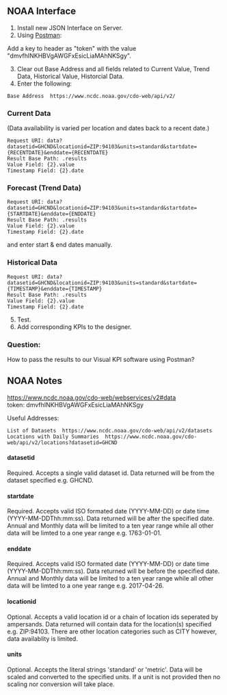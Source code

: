  ## NOAA Interface
 
 1. Install new JSON Interface on Server.</br>
 2. Using [Postman](https://www.getpostman.com/docs/introduction):
 
 Add a key to header as "token" with the value "dmvfhINKHBVgAWGFxEsicLiaMAhNKSgy".

 3. Clear out Base Address and all fields related to Current Value, Trend Data, Historical Value, Historcial Data.</br>
 4. Enter the following:</br>
 ```
 Base Address  https://www.ncdc.noaa.gov/cdo-web/api/v2/
 ```
 
 ### Current Data
 (Data availability is varied per location and dates back to a recent date.)
 ```
 Request URI: data?datasetid=GHCND&locationid=ZIP:94103&units=standard&startdate={RECENTDATE}&enddate={RECENTDATE}
 Result Base Path: .results
 Value Field: {2}.value
 Timestamp Field: {2}.date
  ```
  
 ### Forecast (Trend Data)
 ```
 Request URI: data?datasetid=GHCND&locationid=ZIP:94103&units=standard&startdate={STARTDATE}&enddate={ENDDATE}
 Result Base Path: .results
 Value Field: {2}.value
 Timestamp Field: {2}.date
 ```
 and enter start & end dates manually.
 
 ### Historical Data
 ```
 Request URI: data?datasetid=GHCND&locationid=ZIP:94103&units=standard&startdate={TIMESTAMP}&enddate={TIMESTAMP}
 Result Base Path: .results
 Value Field: {2}.value
 Timestamp Field: {2}.date
 ```
 
 5. Test.
 6. Add corresponding KPIs to the designer.

### Question:
How to pass the results to our Visual KPI software using Postman?

## NOAA Notes
https://www.ncdc.noaa.gov/cdo-web/webservices/v2#data
</br>token:	dmvfhINKHBVgAWGFxEsicLiaMAhNKSgy

 Useful Addresses:
 ```
 List of Datasets  https://www.ncdc.noaa.gov/cdo-web/api/v2/datasets
 Locations with Daily Summaries  https://www.ncdc.noaa.gov/cdo-web/api/v2/locations?datasetid=GHCND
 ```

#### datasetid 
Required. Accepts a single valid dataset id. Data returned will be from the dataset specified e.g. GHCND.

#### startdate
Required. Accepts valid ISO formated date (YYYY-MM-DD) or date time (YYYY-MM-DDThh:mm:ss). Data returned will be after the specified date. Annual and Monthly data will be limited to a ten year range while all other data will be limted to a one year range e.g. 1763-01-01.

#### enddate
Required. Accepts valid ISO formated date (YYYY-MM-DD) or date time (YYYY-MM-DDThh:mm:ss). Data returned will be before the specified date. Annual and Monthly data will be limited to a ten year range while all other data will be limted to a one year range e.g. 2017-04-26.

#### locationid
Optional. Accepts a valid location id or a chain of location ids seperated by ampersands. Data returned will contain data for the location(s) specified e.g. ZIP:94103. There are other location categories such as CITY however, data availablity is limited.

#### units
Optional. Accepts the literal strings 'standard' or 'metric'. Data will be scaled and converted to the specified units. If a unit is not provided then no scaling nor conversion will take place.
